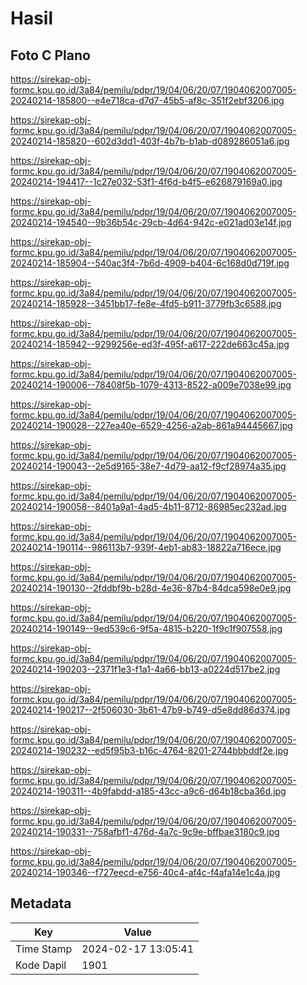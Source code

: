 # Hasil

## Foto C Plano

https://sirekap-obj-formc.kpu.go.id/3a84/pemilu/pdpr/19/04/06/20/07/1904062007005-20240214-185800--e4e718ca-d7d7-45b5-af8c-351f2ebf3206.jpg

https://sirekap-obj-formc.kpu.go.id/3a84/pemilu/pdpr/19/04/06/20/07/1904062007005-20240214-185820--602d3dd1-403f-4b7b-b1ab-d089286051a6.jpg

https://sirekap-obj-formc.kpu.go.id/3a84/pemilu/pdpr/19/04/06/20/07/1904062007005-20240214-194417--1c27e032-53f1-4f6d-b4f5-e626879169a0.jpg

https://sirekap-obj-formc.kpu.go.id/3a84/pemilu/pdpr/19/04/06/20/07/1904062007005-20240214-194540--9b36b54c-29cb-4d64-942c-e021ad03e14f.jpg

https://sirekap-obj-formc.kpu.go.id/3a84/pemilu/pdpr/19/04/06/20/07/1904062007005-20240214-185904--540ac3f4-7b6d-4909-b404-6c168d0d719f.jpg

https://sirekap-obj-formc.kpu.go.id/3a84/pemilu/pdpr/19/04/06/20/07/1904062007005-20240214-185928--3451bb17-fe8e-4fd5-b911-3779fb3c6588.jpg

https://sirekap-obj-formc.kpu.go.id/3a84/pemilu/pdpr/19/04/06/20/07/1904062007005-20240214-185942--9299256e-ed3f-495f-a617-222de663c45a.jpg

https://sirekap-obj-formc.kpu.go.id/3a84/pemilu/pdpr/19/04/06/20/07/1904062007005-20240214-190006--78408f5b-1079-4313-8522-a009e7038e99.jpg

https://sirekap-obj-formc.kpu.go.id/3a84/pemilu/pdpr/19/04/06/20/07/1904062007005-20240214-190028--227ea40e-6529-4256-a2ab-861a94445667.jpg

https://sirekap-obj-formc.kpu.go.id/3a84/pemilu/pdpr/19/04/06/20/07/1904062007005-20240214-190043--2e5d9165-38e7-4d79-aa12-f9cf28974a35.jpg

https://sirekap-obj-formc.kpu.go.id/3a84/pemilu/pdpr/19/04/06/20/07/1904062007005-20240214-190058--8401a9a1-4ad5-4b11-8712-86985ec232ad.jpg

https://sirekap-obj-formc.kpu.go.id/3a84/pemilu/pdpr/19/04/06/20/07/1904062007005-20240214-190114--986113b7-939f-4eb1-ab83-18822a716ece.jpg

https://sirekap-obj-formc.kpu.go.id/3a84/pemilu/pdpr/19/04/06/20/07/1904062007005-20240214-190130--2fddbf9b-b28d-4e36-87b4-84dca598e0e9.jpg

https://sirekap-obj-formc.kpu.go.id/3a84/pemilu/pdpr/19/04/06/20/07/1904062007005-20240214-190149--9ed539c6-9f5a-4815-b220-1f9c1f907558.jpg

https://sirekap-obj-formc.kpu.go.id/3a84/pemilu/pdpr/19/04/06/20/07/1904062007005-20240214-190203--2371f1e3-f1a1-4a66-bb13-a0224d517be2.jpg

https://sirekap-obj-formc.kpu.go.id/3a84/pemilu/pdpr/19/04/06/20/07/1904062007005-20240214-190217--2f506030-3b61-47b9-b749-d5e8dd86d374.jpg

https://sirekap-obj-formc.kpu.go.id/3a84/pemilu/pdpr/19/04/06/20/07/1904062007005-20240214-190232--ed5f95b3-b16c-4764-8201-2744bbbddf2e.jpg

https://sirekap-obj-formc.kpu.go.id/3a84/pemilu/pdpr/19/04/06/20/07/1904062007005-20240214-190311--4b9fabdd-a185-43cc-a9c6-d64b18cba36d.jpg

https://sirekap-obj-formc.kpu.go.id/3a84/pemilu/pdpr/19/04/06/20/07/1904062007005-20240214-190331--758afbf1-476d-4a7c-9c9e-bffbae3180c9.jpg

https://sirekap-obj-formc.kpu.go.id/3a84/pemilu/pdpr/19/04/06/20/07/1904062007005-20240214-190346--f727eecd-e756-40c4-af4c-f4afa14e1c4a.jpg


## Metadata

| Key        | Value               |
| ---------- | ------------------- |
| Time Stamp | 2024-02-17 13:05:41 |
| Kode Dapil | 1901                |



